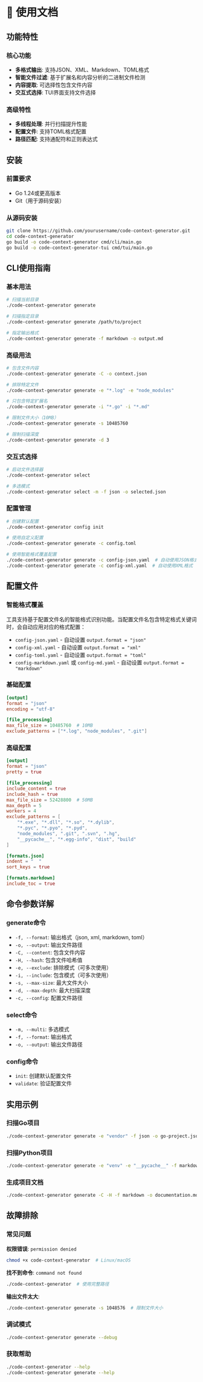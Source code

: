 # 📖 使用文档

## 功能特性

### 核心功能
- **多格式输出**: 支持JSON、XML、Markdown、TOML格式
- **智能文件过滤**: 基于扩展名和内容分析的二进制文件检测
- **内容提取**: 可选择性包含文件内容
- **交互式选择**: TUI界面支持文件选择

### 高级特性
- **多线程处理**: 并行扫描提升性能
- **配置文件**: 支持TOML格式配置
- **路径匹配**: 支持通配符和正则表达式

## 安装

### 前置要求
- Go 1.24或更高版本
- Git（用于源码安装）

### 从源码安装
```bash
git clone https://github.com/yourusername/code-context-generator.git
cd code-context-generator
go build -o code-context-generator cmd/cli/main.go
go build -o code-context-generator-tui cmd/tui/main.go
```

## CLI使用指南

### 基本用法
```bash
# 扫描当前目录
./code-context-generator generate

# 扫描指定目录
./code-context-generator generate /path/to/project

# 指定输出格式
./code-context-generator generate -f markdown -o output.md
```

### 高级用法
```bash
# 包含文件内容
./code-context-generator generate -C -o context.json

# 排除特定文件
./code-context-generator generate -e "*.log" -e "node_modules"

# 只包含特定扩展名
./code-context-generator generate -i "*.go" -i "*.md"

# 限制文件大小（10MB）
./code-context-generator generate -s 10485760

# 限制扫描深度
./code-context-generator generate -d 3
```

### 交互式选择
```bash
# 启动文件选择器
./code-context-generator select

# 多选模式
./code-context-generator select -m -f json -o selected.json
```

### 配置管理
```bash
# 创建默认配置
./code-context-generator config init

# 使用自定义配置
./code-context-generator generate -c config.toml

# 使用智能格式覆盖配置
./code-context-generator generate -c config-json.yaml  # 自动使用JSON格式
./code-context-generator generate -c config-xml.yaml  # 自动使用XML格式
```

## 配置文件

### 智能格式覆盖
工具支持基于配置文件名的智能格式识别功能。当配置文件名包含特定格式关键词时，会自动应用对应的格式配置：

- `config-json.yaml` - 自动设置 `output.format = "json"`
- `config-xml.yaml` - 自动设置 `output.format = "xml"`
- `config-toml.yaml` - 自动设置 `output.format = "toml"`
- `config-markdown.yaml` 或 `config-md.yaml` - 自动设置 `output.format = "markdown"`

### 基础配置
```toml
[output]
format = "json"
encoding = "utf-8"

[file_processing]
max_file_size = 10485760  # 10MB
exclude_patterns = ["*.log", "node_modules", ".git"]
```

### 高级配置
```toml
[output]
format = "json"
pretty = true

[file_processing]
include_content = true
include_hash = true
max_file_size = 52428800  # 50MB
max_depth = 5
workers = 4
exclude_patterns = [
    "*.exe", "*.dll", "*.so", "*.dylib",
    "*.pyc", "*.pyo", "*.pyd",
    "node_modules", ".git", ".svn", ".hg",
    "__pycache__", "*.egg-info", "dist", "build"
]

[formats.json]
indent = "  "
sort_keys = true

[formats.markdown]
include_toc = true
```

## 命令参数详解

### generate命令
- `-f, --format`: 输出格式（json, xml, markdown, toml）
- `-o, --output`: 输出文件路径
- `-C, --content`: 包含文件内容
- `-H, --hash`: 包含文件哈希值
- `-e, --exclude`: 排除模式（可多次使用）
- `-i, --include`: 包含模式（可多次使用）
- `-s, --max-size`: 最大文件大小
- `-d, --max-depth`: 最大扫描深度
- `-c, --config`: 配置文件路径

### select命令
- `-m, --multi`: 多选模式
- `-f, --format`: 输出格式
- `-o, --output`: 输出文件路径

### config命令
- `init`: 创建默认配置文件
- `validate`: 验证配置文件

## 实用示例

### 扫描Go项目
```bash
./code-context-generator generate -e "vendor" -f json -o go-project.json
```

### 扫描Python项目
```bash
./code-context-generator generate -e "venv" -e "__pycache__" -f markdown -o python-project.md
```

### 生成项目文档
```bash
./code-context-generator generate -C -H -f markdown -o documentation.md
```

## 故障排除

### 常见问题

**权限错误**: `permission denied`
```bash
chmod +x code-context-generator  # Linux/macOS
```

**找不到命令**: `command not found`
```bash
./code-context-generator  # 使用完整路径
```

**输出文件太大**: 
```bash
./code-context-generator generate -s 1048576  # 限制文件大小
```

### 调试模式
```bash
./code-context-generator generate --debug
```

### 获取帮助
```bash
./code-context-generator --help
./code-context-generator generate --help
```